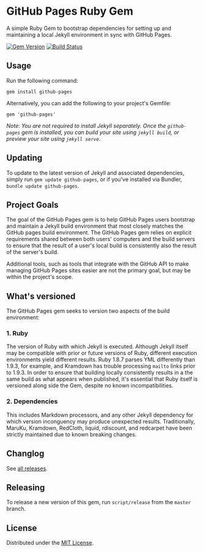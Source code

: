 # GitHub Pages Ruby Gem

A simple Ruby Gem to bootstrap dependencies for setting up and maintaining a local Jekyll environment in sync with GitHub Pages.

[![Gem Version](https://badge.fury.io/rb/github-pages.png)](http://badge.fury.io/rb/github-pages) [![Build Status](https://travis-ci.org/github/pages-gem.png?branch=master)](https://travis-ci.org/github/pages-gem)

## Usage

Run the following command:

`gem install github-pages`

Alternatively, you can add the following to your project's Gemfile:

`gem 'github-pages'`

*Note: You are not required to install Jekyll separately. Once the `github-pages` gem is installed, you can build your site using `jekyll build`, or preview your site using `jekyll serve`.*

## Updating

To update to the latest version of Jekyll and associated dependencies, simply run `gem update github-pages`, or if you've installed via Bundler, `bundle update github-pages`.

## Project Goals

The goal of the GitHub Pages gem is to help GitHub Pages users bootstrap and maintain a Jekyll build environment that most closely matches the GitHub pages build environment. The GitHub Pages gem relies on explicit requirements shared between both users' computers and the build servers to ensure that the result of a user's local build is consistently also the result of the server's build.

Additional tools, such as tools that integrate with the GitHub API to make managing GitHub Pages sites easier are not the primary goal, but may be within the project's scope.

## What's versioned

The GitHub Pages gem seeks to version two aspects of the build environment:

### 1. Ruby

The version of Ruby with which Jekyll is executed. Although Jekyll itself may be compatible with prior or future versions of Ruby, different execution environments yield different results. Ruby 1.8.7 parses YML differently than 1.9.3, for example, and Kramdown has trouble processing `mailto` links prior to 1.9.3. In order to ensure that building locally consistently results in a the same build as what appears when published, it's essential that Ruby itself is versioned along side the Gem, despite no known incompatibilities.

### 2. Dependencies

This includes Markdown processors, and any other Jekyll dependency for which version inconguency may produce unexpected results. Traditionally, MaruKu, Kramdown, RedCloth, liquid, rdiscount, and redcarpet have been strictly maintained due to known breaking changes.

## Changlog

See [all releases](https://github.com/github/pages-gem/releases).

## Releasing

To release a new version of this gem, run `script/release` from the `master` branch.

## License

Distributed under the [MIT License](LICENSE).
